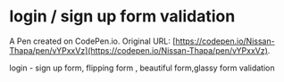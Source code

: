 #  login / sign up form  validation

A Pen created on CodePen.io. Original URL: [https://codepen.io/Nissan-Thapa/pen/vYPxxVz](https://codepen.io/Nissan-Thapa/pen/vYPxxVz).

login - sign up form, flipping form , beautiful form,glassy 
form validation